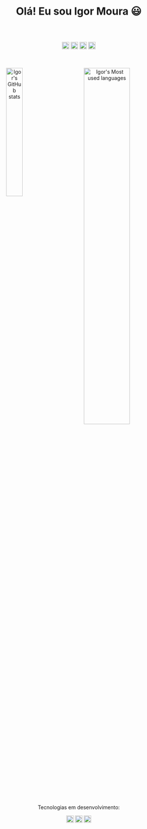 <h1 align="center">Olá! Eu sou Igor Moura 😃</h1>
<br>
<br>
<p align="center">
    <a href="https://www.instagram.com/igor_moss/"><img height="20px" alt="Insta" src="https://img.shields.io/badge/Instagram-E4405F?style=for-the-badge&logo=instagram&logoColor=white"/></a>
    <a href="https://www.linkedin.com/in/igor-moura-b06605205/"><img height="20px" alt="Linkedin" src="https://img.shields.io/badge/LinkedIn-0077B5?style=for-the-badge&logo=linkedin&logoColor=white"/></a>
    <a href="https://wa.me/11940730755"><img height="20px" alt="Whatsapp" src="https://img.shields.io/badge/WhatsApp-25D366?style=for-the-badge&logo=whatsapp&logoColor=white"/></a>
    <a href="mailto:igormsousa2003@gmail.com"><img height="20px" alt="Gmail" src="https://img.shields.io/badge/Gmail-D14836?style=for-the-badge&logo=gmail&logoColor=white"/></a>
</p>
<br>
<br>
<div display="flex" align="center">
    <img height="30%" align="left"alt="Igor's GitHub stats" src="https://github-readme-stats.vercel.app/api?username=IgorMouraS&show_icons=true&theme=tokyonight">
    <a href="https://github.com/IgorMouraS/github-readme-stats"><img height="50%" alt="Igor's Most used languages" src="https://github-readme-stats.vercel.app/api/top-langs/?username=IgorMouraS&layout=compact"></a>
</div>
<br>
<br>
<br>
<p align="center">Tecnologias em desenvolvimento:</p>
<p style="display: inline_block" align="center">
    <img img height="20px" align="center" alt="HTML5" src="https://img.shields.io/badge/HTML5-E34F26?style=for-the-badge&logo=html5&logoColor=white">
    <img img height="20px" align="center" alt="CSS" src="https://img.shields.io/badge/CSS-239120?&style=for-the-badge&logo=css3&logoColor=white">
    <img img height="20px" align="center" alt="JavaScript" src="https://img.shields.io/badge/JavaScript-F7DF1E?style=for-the-badge&logo=javascript&logoColor=black">
</p>
